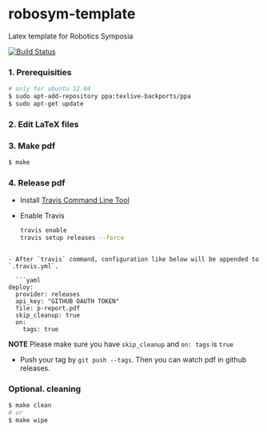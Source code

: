 # robosym-template

Latex template for Robotics Symposia

[![Build Status](https://travis-ci.org/furushchev/p-report-template.svg)](https://travis-ci.org/furushchev/p-report-template)

### 1. Prerequisities

```bash
# only for ubuntu 12.04
$ sudo apt-add-repository ppa:texlive-backports/ppa
$ sudo apt-get update
```

### 2. Edit LaTeX files

### 3. Make pdf

```bash
$ make
```

### 4. Release pdf

- Install [Travis Command Line Tool](https://github.com/travis-ci/travis.rb#installation)
- Enable Travis

  ```bash
  travis enable
  travis setup releases --force
```

- After `travis` command, configuration like below will be appended to `.travis.yml`.

  ```yaml
deploy:
  provider: releases
  api_key: "GITHUB OAUTH TOKEN"
  file: p-report.pdf
  skip_cleanup: true
  on:
    tags: true
```

**NOTE** Please make sure you have `skip_cleanup` and `on: tags` is `true`


- Push your tag by `git push --tags`. Then you can watch pdf in github releases.

### Optional. cleaning

```bash
$ make clean
# or
$ make wipe
```
